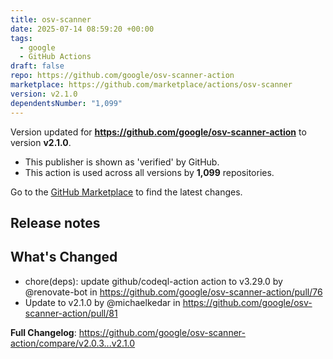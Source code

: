 ```yaml
---
title: osv-scanner
date: 2025-07-14 08:59:20 +00:00
tags:
  - google
  - GitHub Actions
draft: false
repo: https://github.com/google/osv-scanner-action
marketplace: https://github.com/marketplace/actions/osv-scanner
version: v2.1.0
dependentsNumber: "1,099"
---
```



Version updated for **https://github.com/google/osv-scanner-action** to version **v2.1.0**.
- This publisher is shown as 'verified' by GitHub.
- This action is used across all versions by **1,099** repositories.

Go to the [GitHub Marketplace](https://github.com/marketplace/actions/osv-scanner) to find the latest changes.

## Release notes

## What's Changed
* chore(deps): update github/codeql-action action to v3.29.0 by @renovate-bot in https://github.com/google/osv-scanner-action/pull/76
* Update to v2.1.0 by @michaelkedar in https://github.com/google/osv-scanner-action/pull/81


**Full Changelog**: https://github.com/google/osv-scanner-action/compare/v2.0.3...v2.1.0
